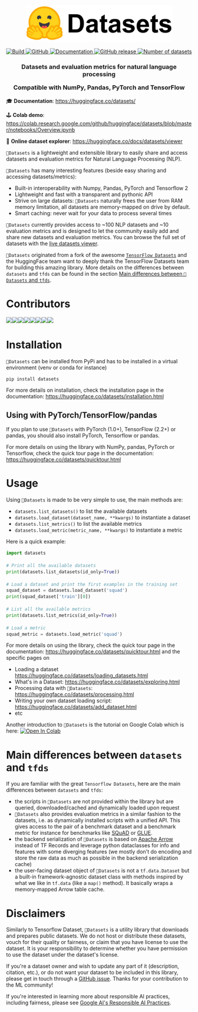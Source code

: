 <p align="center">
    <br>
    <img src="https://raw.githubusercontent.com/huggingface/datasets/master/docs/source/imgs/datasets_logo_name.jpg" width="400"/>
    <br>
<p>
<p align="center">
    <a href="https://circleci.com/gh/huggingface/datasets">
        <img alt="Build" src="https://img.shields.io/circleci/build/github/huggingface/datasets/master">
    </a>
    <a href="https://github.com/huggingface/datasets/blob/master/LICENSE">
        <img alt="GitHub" src="https://img.shields.io/github/license/huggingface/datasets.svg?color=blue">
    </a>
    <a href="https://huggingface.co/datasets/index.html">
        <img alt="Documentation" src="https://img.shields.io/website/http/huggingface.co/datasets/index.html.svg?down_color=red&down_message=offline&up_message=online">
    </a>
    <a href="https://github.com/huggingface/datasets/releases">
        <img alt="GitHub release" src="https://img.shields.io/github/release/huggingface/datasets.svg">
    </a>
    <a href="https://huggingface.co/docs/datasets/viewer/">
        <img alt="Number of datasets" src="https://img.shields.io/endpoint?url=https://huggingface.co/api/shields/datasets&color=brightgreen">
    </a>
</p>

<h3 align="center">
<p> Datasets and evaluation metrics for natural language processing
<p> Compatible with NumPy, Pandas, PyTorch and TensorFlow
</h3>

🎓 **Documentation**: https://huggingface.co/datasets/

🕹 **Colab demo**: https://colab.research.google.com/github/huggingface/datasets/blob/master/notebooks/Overview.ipynb

🔎 **Online dataset explorer**: https://huggingface.co/docs/datasets/viewer

`🤗Datasets` is a lightweight and extensible library to easily share and access datasets and evaluation metrics for Natural Language Processing (NLP).

`🤗Datasets` has many interesting features (beside easy sharing and accessing datasets/metrics):

- Built-in interoperability with Numpy, Pandas, PyTorch and Tensorflow 2
- Lightweight and fast with a transparent and pythonic API
- Strive on large datasets: `🤗Datasets` naturally frees the user from RAM memory limitation, all datasets are memory-mapped on drive by default.
- Smart caching: never wait for your data to process several times

`🤗Datasets` currently provides access to ~100 NLP datasets and ~10 evaluation metrics and is designed to let the community easily add and share new datasets and evaluation metrics. You can browse the full set of datasets with the [live datasets viewer](https://huggingface.co/docs/datasets/viewer).

`🤗Datasets` originated from a fork of the awesome [`TensorFlow Datasets`](https://github.com/tensorflow/datasets) and the HuggingFace team want to deeply thank the TensorFlow Datasets team for building this amazing library. More details on the differences between `datasets` and `tfds` can be found in the section [Main differences between `🤗Datasets` and `tfds`](#main-differences-between-🤗Datasets-and-tfds).

# Contributors

[![](https://sourcerer.io/fame/clmnt/huggingface/datasets/images/0)](https://sourcerer.io/fame/clmnt/huggingface/datasets/links/0)[![](https://sourcerer.io/fame/clmnt/huggingface/datasets/images/1)](https://sourcerer.io/fame/clmnt/huggingface/datasets/links/1)[![](https://sourcerer.io/fame/clmnt/huggingface/datasets/images/2)](https://sourcerer.io/fame/clmnt/huggingface/datasets/links/2)[![](https://sourcerer.io/fame/clmnt/huggingface/datasets/images/3)](https://sourcerer.io/fame/clmnt/huggingface/datasets/links/3)[![](https://sourcerer.io/fame/clmnt/huggingface/datasets/images/4)](https://sourcerer.io/fame/clmnt/huggingface/datasets/links/4)[![](https://sourcerer.io/fame/clmnt/huggingface/datasets/images/5)](https://sourcerer.io/fame/clmnt/huggingface/datasets/links/5)[![](https://sourcerer.io/fame/clmnt/huggingface/datasets/images/6)](https://sourcerer.io/fame/clmnt/huggingface/datasets/links/6)[![](https://sourcerer.io/fame/clmnt/huggingface/datasets/images/7)](https://sourcerer.io/fame/clmnt/huggingface/datasets/links/7)

# Installation

`🤗Datasets` can be installed from PyPi and has to be installed in a virtual environment (venv or conda for instance)

```bash
pip install datasets
```

For more details on installation, check the installation page in the documentation: https://huggingface.co/datasets/installation.html

## Using with PyTorch/TensorFlow/pandas

If you plan to use `🤗Datasets` with PyTorch (1.0+), TensorFlow (2.2+) or pandas, you should also install PyTorch, Tensorflow or pandas.

For more details on using the library with NumPy, pandas, PyTorch or Tensorflow, check the quick tour page in the documentation: https://huggingface.co/datasets/quicktour.html

# Usage

Using `🤗Datasets` is made to be very simple to use, the main methods are:

- `datasets.list_datasets()` to list the available datasets
- `datasets.load_dataset(dataset_name, **kwargs)` to instantiate a dataset
- `datasets.list_metrics()` to list the available metrics
- `datasets.load_metric(metric_name, **kwargs)` to instantiate a metric

Here is a quick example:

```python
import datasets

# Print all the available datasets
print(datasets.list_datasets(id_only=True))

# Load a dataset and print the first examples in the training set
squad_dataset = datasets.load_dataset('squad')
print(squad_dataset['train'][0])

# List all the available metrics
print(datasets.list_metrics(id_only=True))

# Load a metric
squad_metric = datasets.load_metric('squad')
```

For more details on using the library, check the quick tour page in the documentation: https://huggingface.co/datasets/quicktour.html and the specific pages on

- Loading a dataset https://huggingface.co/datasets/loading_datasets.html
- What's in a Dataset: https://huggingface.co/datasets/exploring.html
- Processing data with `🤗Datasets`: https://huggingface.co/datasets/processing.html
- Writing your own dataset loading script: https://huggingface.co/datasets/add_dataset.html
- etc

Another introduction to `🤗Datasets` is the tutorial on Google Colab which is here:
[![Open In Colab](https://colab.research.google.com/assets/colab-badge.svg)](https://colab.research.google.com/github/huggingface/datasets/blob/master/notebooks/Overview.ipynb)

# Main differences between `datasets` and `tfds`

If you are familiar with the great `Tensorflow Datasets`, here are the main differences between `datasets` and `tfds`:
- the scripts in `🤗Datasets` are not provided within the library but are queried, downloaded/cached and dynamically loaded upon request
- `🤗Datasets` also provides evaluation metrics in a similar fashion to the datasets, i.e. as dynamically installed scripts with a unified API. This gives access to the pair of a benchmark dataset and a benchmark metric for instance for benchmarks like [SQuAD](https://rajpurkar.github.io/SQuAD-explorer/) or [GLUE](https://gluebenchmark.com/).
- the backend serialization of `🤗Datasets` is based on [Apache Arrow](https://arrow.apache.org/) instead of TF Records and leverage python dataclasses for info and features with some diverging features (we mostly don't do encoding and store the raw data as much as possible in the backend serialization cache)
- the user-facing dataset object of `🤗Datasets` is not a `tf.data.Dataset` but a built-in framework-agnostic dataset class with methods inspired by what we like in `tf.data` (like a `map()` method). It basically wraps a memory-mapped Arrow table cache.

# Disclaimers

Similarly to Tensorflow Dataset, `🤗Datasets` is a utility library that downloads and prepares public datasets. We do not host or distribute these datasets, vouch for their quality or fairness, or claim that you have license to use the dataset. It is your responsibility to determine whether you have permission to use the dataset under the dataset's license.

If you're a dataset owner and wish to update any part of it (description, citation, etc.), or do not want your dataset to be included in this library, please get in touch through a [GitHub issue](https://github.com/huggingface/datasets/issues/new). Thanks for your contribution to the ML community!

If you're interested in learning more about responsible AI practices, including fairness, please see [Google AI's Responsible AI Practices](https://ai.google/responsibilities/responsible-ai-practices/).
